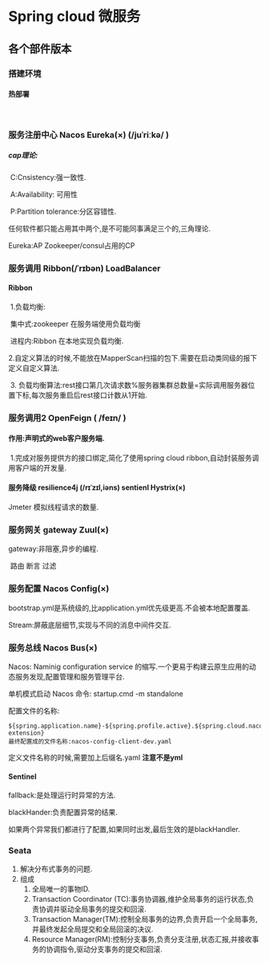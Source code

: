 # Spring cloud 微服务

## 各个部件版本

### 搭建环境

#### 	热部署

​	

### 服务注册中心 Nacos Eureka(×) (/juˈriːkə/ )

##### cap理论:

​	C:Cnsistency:强一致性.

​	A:Availability: 可用性

​	P:Partition tolerance:分区容错性.

任何软件都只能占用其中两个,是不可能同事满足三个的,三角理论.

Eureka:AP    Zookeeper/consul占用的CP

### 服务调用 Ribbon(/ˈrɪbən)   LoadBalancer

#### Ribbon

​	1.负载均衡:

​			集中式:zookeeper   在服务端使用负载均衡

​			进程内:Ribbon  在本地实现负载均衡.

​	2.自定义算法的时候,不能放在MapperScan扫描的包下.需要在启动类同级的报下定义自定义算法.

​	3. 负载均衡算法:rest接口第几次请求数%服务器集群总数量=实际调用服务器位置下标,每次服务重启后rest接口计数从1开始.

### 服务调用2 OpenFeign ( /feɪn/ )

#### 	作用:声明式的web客户服务端.

​	1.完成对服务提供方的接口绑定,简化了使用spring cloud ribbon,自动封装服务调用客户端的开发量.

#### 服务降级 resilience4j (/rɪˈzɪl,iəns) sentienl  Hystrix(×)

Jmeter 模拟线程请求的数量.

### 服务网关 gateway  Zuul(×)

gateway:非阻塞,异步的编程.

​	路由 断言  过滤

### 服务配置 Nacos Config(×)

bootstrap.yml是系统级的,比application.yml优先级更高.不会被本地配置覆盖.

Stream:屏蔽底层细节,实现与不同的消息中间件交互.



### 服务总线 Nacos Bus(×)

Nacos: Naminig configuration service 的缩写.一个更易于构建云原生应用的动态服务发现,配置管理和服务管理平台.

单机模式启动 Nacos 命令: startup.cmd -m standalone

配置文件的名称:

```
${spring.application.name}-${spring.profile.active}.${spring.cloud.nacos.config.file-extension}
最终配置成的文件名称:nacos-config-client-dev.yaml
```

定义文件名称的时候,需要加上后缀名.yaml  **注意不是yml**

#### Sentinel

fallback:是处理运行时异常的方法.

blackHander:负责配置异常的结果.

如果两个异常我们都进行了配置,如果同时出发,最后生效的是blackHandler.

### Seata

1. 解决分布式事务的问题.
2. 组成
   1. 全局唯一的事物ID.
   2. Transaction Coordinator (TC):事务协调器,维护全局事务的运行状态,负责协调并驱动全局事务的提交和回滚.
   3. Transaction Manager(TM):控制全局事务的边界,负责开启一个全局事务,并最终发起全局提交和全局回滚的决议.
   4. Resource Manager(RM):控制分支事务,负责分支注册,状态汇报,并接收事务的协调指令,驱动分支事务的提交和回滚.